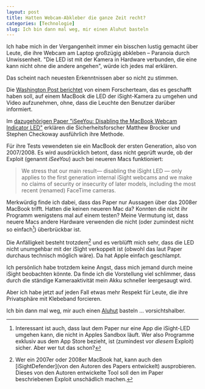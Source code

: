 ```yaml
---
layout: post
title: Hatten Webcam-Abkleber die ganze Zeit recht?
categories: [Technologie]
slug: Ich bin dann mal weg, mir einen Aluhut basteln
---
```


Ich habe mich in der Vergangenheit immer ein bisschen lustig gemacht über Leute, die ihre Webcam am Laptop großzügig abkleben – Paranoia durch Unwissenheit. "Die LED ist mit der Kamera in Hardware verbunden, die eine kann nicht ohne die andere angehen", würde ich jedes mal erklären.

Das scheint nach neuesten Erkenntnissen aber so nicht zu stimmen.

Die [Washington Post berichtet](http://www.washingtonpost.com/blogs/the-switch/wp/2013/12/18/research-shows-how-macbook-webcams-can-spy-on-their-users-without-warning/) von einem Forscherteam, das es geschafft haben soll, auf einem MacBook die LED der iSight-Kamera zu umgehen und Video aufzunehmen, ohne, dass die Leuchte den Benutzer darüber informiert.

Im [dazugehörigen Paper "iSeeYou: Disabling the MacBook Webcam Indicator LED"](https://jscholarship.library.jhu.edu/bitstream/handle/1774.2/36569/camera.pdf) erklären die Sicherheitsforscher Matthew Brocker und Stephen Checkoway ausführlich ihre Methode.

Für ihre Tests vewendeten sie ein MacBook der ersten Generation, also von 2007/2008. Es wird ausdrücklich betont, dass nicht geprüft wurde, ob der Exploit (genannt *iSeeYou*) auch bei neueren Macs funktioniert:

> We stress that our main result— disabling the iSight LED — only applies to the first generation internal iSight webcams and we make no claims of security or insecurity of later models, including the most recent (renamed) FaceTime cameras.  

Merkwürdig finde ich dabei, dass das Paper nur Aussagen über das 2008er MacBook trifft. Hatten die keinen neueren Mac da? Konnten die nicht ihr Programm wenigstens mal auf einem testen? Meine Vermutung ist, dass neuere Macs andere Hardware verwenden die nicht (oder zumindest nicht so einfach[^sandbox]) überbrückbar ist.

[^sandbox]: Interessant ist auch, dass laut dem Paper nur eine App die iSight-LED umgehen kann, die nicht in Apples Sandbox läuft. Wer also Programme exklusiv aus dem App Store bezieht, ist (zumindest vor *diesem* Exploit) sicher. Aber wer tut das schon?

Die Anfälligkeit besteht trotzdem[^iSightDefender] und es verblüfft mich sehr, dass die LED nicht unumgehbar mit der iSight verkoppelt ist (obwohl das laut Paper durchaus technisch möglich wäre). Da hat Apple einfach geschlampt.

[^iSightDefender]: Wer ein 2007er oder 2008er MacBook hat, kann auch den [iSightDefender](von den Autoren des Papers entwickelt) ausprobieren. Dieses von den Autoren entwickelte Tool soll den im Paper beschriebenen Exploit unschädlich machen.

Ich persönlich habe trotzdem keine Angst, dass mich jemand durch meine iSight beobachten könnte. Da finde ich die Vorstellung viel schlimmer, dass durch die ständige Kameraaktivität mein Akku schneller leergesaugt wird.

Aber ich habe jetzt auf jeden Fall etwas mehr Respekt für Leute, die ihre Privatsphäre mit Klebeband forcieren.

Ich bin dann mal weg, mir auch einen [Aluhut](http://de.wikipedia.org/wiki/Aluminiumhut) basteln … vorsichtshalber.